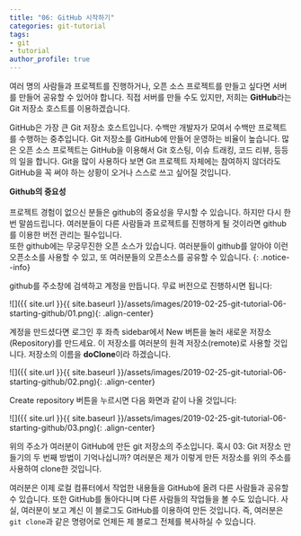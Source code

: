 ```yaml
---
title: "06: GitHub 시작하기"
categories: git-tutorial
tags:
- git
- tutorial
author_profile: true
---
```


여러 명의 사람들과 프로젝트를 진행하거나, 오픈 소스 프로젝트를 만들고 싶다면 서버를 만들어 공유할 수 있어야 합니다. 직접 서버를 만들 수도 있지만, 저희는 **GitHub**라는 Git 저장소 호스트를 이용하겠습니다.

GitHub은 가장 큰 Git 저장소 호스트입니다. 수백만 개발자가 모여서 수백만 프로젝트를 수행하는 중추입니다. Git 저장소를 GitHub에 만들어 운영하는 비율이 높습니다. 많은 오픈 소스 프로젝트는 GitHub을 이용해서 Git 호스팅, 이슈 트래킹, 코드 리뷰, 등등의 일을 합니다. Git을 많이 사용하다 보면 Git 프로젝트 자체에는 참여하지 않더라도 GitHub을 꼭 써야 하는 상황이 오거나 스스로 쓰고 싶어질 것입니다.

**Github의 중요성**<br><br>프로젝트 경험이 없으신 분들은 github의 중요성을 무시할 수 있습니다. 하지만 다시 한 번 말씀드립니다. 여러분들이 다른 사람들과 프로젝트를 진행하게 될 것이라면 github를 이용한 버전 관리는 필수입니다.<br>또한 github에는 무궁무진한 오픈 소스가 있습니다. 여러분들이 github를 알아야 이런 오픈소소를 사용할 수 있고, 또 여러분들의 오픈소스를 공유할 수 있습니다.
{: .notice--info}

github를 주소창에 검색하고 계정을 만듭니다. 무료 버전으로 진행하시면 됩니다:

![]({{ site.url }}{{ site.baseurl }}/assets/images/2019-02-25-git-tutorial-06-starting-github/01.png){: .align-center}

계정을 만드셨다면 로그인 후 좌측 sidebar에서 New 버튼을 눌러 새로운 저장소(Repository)를 만드세요. 이 저장소를 여러분의 원격 저장소(remote)로 사용할 것입니다. 저장소의 이름을 **doClone**이라 하겠습니다.

![]({{ site.url }}{{ site.baseurl }}/assets/images/2019-02-25-git-tutorial-06-starting-github/02.png){: .align-center}

Create repository 버튼을 누르시면 다음 화면과 같이 나올 것입니다:

![]({{ site.url }}{{ site.baseurl }}/assets/images/2019-02-25-git-tutorial-06-starting-github/03.png){: .align-center}

위의 주소가 여러분이 GitHub에 만든 git 저장소의 주소입니다. 혹시 03: Git 저장소 만들기의 두 번째 방법이 기억나십니까? 여러분은 제가 이렇게 만든 저장소를 위의 주소를 사용하여 clone한 것입니다.

여러분은 이제 로컬 컴퓨터에서 작업한 내용들을 GitHub에 올려 다른 사람들과 공유할 수 있습니다. 또한 GitHub를 돌아다니며 다른 사람들의 작업들을 볼 수도 있습니다. 사실, 여러분이 보고 계신 이 블로그도 GitHub를 이용하여 만든 것입니다. 즉, 여러분은 `git clone`과 같은 명령어로 언제든 제 블로그 전체를 복사하실 수 있습니다.
